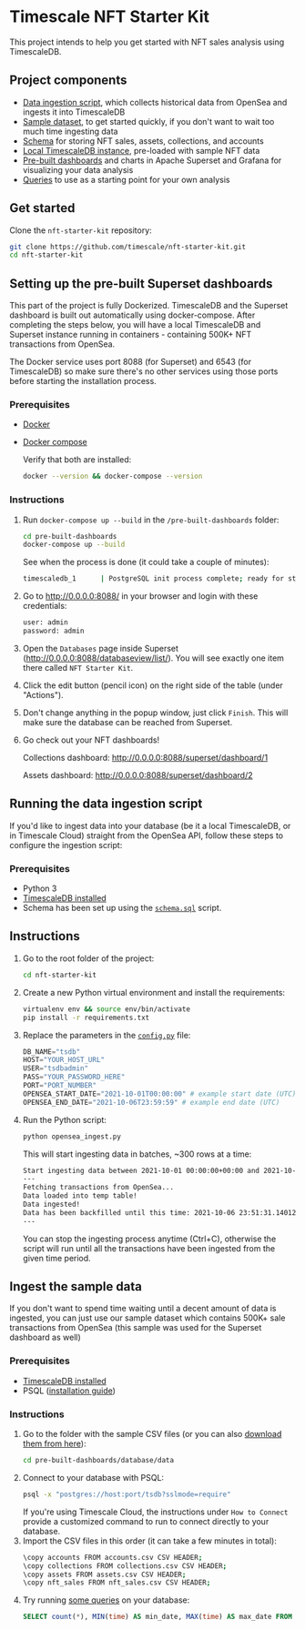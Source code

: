 # Timescale NFT Starter Kit
This project intends to help you get started with NFT sales analysis using TimescaleDB.

## Project components

* [Data ingestion script][ingest], which collects historical data from OpenSea and ingests it into TimescaleDB
* [Sample dataset][sample], to get started quickly, if you don't want to wait too much time ingesting data
* [Schema][schema] for storing NFT sales, assets, collections, and accounts
* [Local TimescaleDB instance][local-ts], pre-loaded with sample NFT data
* [Pre-built dashboards][dash] and charts in Apache Superset and Grafana for visualizing your data analysis
* [Queries][queries] to use as a starting point for your own analysis


## Get started
Clone the `nft-starter-kit` repository:
```bash
git clone https://github.com/timescale/nft-starter-kit.git
cd nft-starter-kit
```

## Setting up the pre-built Superset dashboards
This part of the project is fully Dockerized. TimescaleDB and the Superset dashboard 
is built out automatically using docker-compose. After completing the steps below, you 
will have a local TimescaleDB and Superset instance running in 
containers - containing 500K+ NFT transactions from OpenSea.

The Docker service uses port 8088 (for Superset) and 6543 (for TimescaleDB) so make sure 
there's no other services using those ports before starting the installation process.

### Prerequisites

* [Docker](https://docs.docker.com/get-docker/)
* [Docker compose](https://docs.docker.com/compose/install/)

    Verify that both are installed:
    ```bash
    docker --version && docker-compose --version
    ```

### Instructions

1. Run `docker-compose up --build` in the `/pre-built-dashboards` folder:
    ```bash
    cd pre-built-dashboards
    docker-compose up --build
    ```
    See when the process is done (it could take a couple of minutes):
    ```bash
    timescaledb_1      | PostgreSQL init process complete; ready for start up.
    ```
1. Go to http://0.0.0.0:8088/ in your browser and login with these credentials:
    ```txt
    user: admin
    password: admin
    ```
1. Open the `Databases` page inside Superset (http://0.0.0.0:8088/databaseview/list/). You will see exactly one item there
    called `NFT Starter Kit`.
1. Click the edit button (pencil icon) on the right side of the table (under "Actions").
1. Don't change anything in the popup window, just click `Finish`. This will make sure the database can be 
   reached from Superset.
1. Go check out your NFT dashboards! 

    Collections dashboard: http://0.0.0.0:8088/superset/dashboard/1

    Assets dashboard: http://0.0.0.0:8088/superset/dashboard/2 

## Running the data ingestion script
If you'd like to ingest data into your database (be it a local TimescaleDB, or in Timescale Cloud) 
straight from the OpenSea API, follow these steps to configure the ingestion script:

### Prerequisites
* Python 3
* [TimescaleDB installed][install-ts]
* Schema has been set up using the [`schema.sql`][schema] script.

## Instructions

1. Go to the root folder of the project:
    ```bash
    cd nft-starter-kit
    ```
1.  Create a new Python virtual environment and install the requirements:
    ```bash
    virtualenv env && source env/bin/activate
    pip install -r requirements.txt
    ```
1.  Replace the parameters in the [`config.py`][config] file:
    ```python
    DB_NAME="tsdb"
    HOST="YOUR_HOST_URL"
    USER="tsdbadmin"
    PASS="YOUR_PASSWORD_HERE"
    PORT="PORT_NUMBER"
    OPENSEA_START_DATE="2021-10-01T00:00:00" # example start date (UTC)
    OPENSEA_END_DATE="2021-10-06T23:59:59" # example end date (UTC)
    ```
1.  Run the Python script:
    ```python
    python opensea_ingest.py
    ```
    This will start ingesting data in batches, ~300 rows at a time:
    ```bash
    Start ingesting data between 2021-10-01 00:00:00+00:00 and 2021-10-06 23:59:59+00:00
    ---
    Fetching transactions from OpenSea...
    Data loaded into temp table!
    Data ingested!
    Data has been backfilled until this time: 2021-10-06 23:51:31.140126+00:00
    ---
    ```
    You can stop the ingesting process anytime (Ctrl+C), otherwise the script will run until all 
    the transactions have been ingested from the given time period.


## Ingest the sample data
If you don't want to spend time waiting until a decent amount of data is ingested, 
you can just use our sample dataset which contains 500K+ sale transactions from 
OpenSea (this sample was used for the Superset dashboard as well) 

### Prerequisites
* [TimescaleDB installed][install-ts]
* PSQL ([installation guide](https://blog.timescale.com/blog/how-to-install-psql-on-mac-ubuntu-debian-windows/))

### Instructions
1.  Go to the folder with the sample CSV files (or you can also [download them from here][sample-dw]):
    ```bash
    cd pre-built-dashboards/database/data
    ```
1.  Connect to your database with PSQL:
    ```bash
    psql -x "postgres://host:port/tsdb?sslmode=require"
    ```
    If you're using Timescale Cloud, the instructions under `How to Connect` provide a 
    customized command to run to connect directly to your database.
1.  Import the CSV files in this order (it can take a few minutes in total):
    ```bash
    \copy accounts FROM accounts.csv CSV HEADER;
    \copy collections FROM collections.csv CSV HEADER;
    \copy assets FROM assets.csv CSV HEADER;
    \copy nft_sales FROM nft_sales.csv CSV HEADER;
    ```  
1.  Try running [some queries][queries] on your database:
    ```sql
    SELECT count(*), MIN(time) AS min_date, MAX(time) AS max_date FROM nft_sales 
    ```


[schema]: https://github.com/timescale/nft-starter-kit/blob/master/schema.sql
[install-ts]: https://docs.timescale.com/timescaledb/latest/how-to-guides/install-timescaledb/#install-timescaledb
[ingest]: https://github.com/timescale/nft-starter-kit/blob/master/opensea_ingest.py
[sample]: https://github.com/timescale/nft-starter-kit/tree/master/pre-built-dashboards/database/data
[local-ts]: https://github.com/timescale/nft-starter-kit/tree/master/pre-built-dashboards/database
[dash]: https://github.com/timescale/nft-starter-kit/tree/master/pre-built-dashboards/dashboard
[queries]: https://github.com/timescale/nft-starter-kit/blob/master/queries.sql
[config]: https://github.com/timescale/nft-starter-kit/blob/master/config.py
[sample-dw]: https://assets.timescale.com/docs/downloads/nft_sample.zip